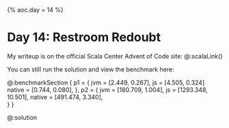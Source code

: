 {% 
aoc.day = 14
%}
# Day 14: Restroom Redoubt

My writeup is on the official Scala Center Advent of Code site: @:scalaLink()


You can still run the solution and view the benchmark here:

@:benchmarkSection {
p1 = {
jvm = [2.449, 0.267],
js = [4.505, 0.324]
native = [0.744, 0.080],
},
p2 = {
jvm = [180.709, 1.004],
js = [1293.348, 10.501],
native = [491.474, 3.340],        
}
}


@:solution